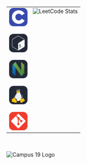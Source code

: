 <table>
  <tr>
    <!-- Colonne gauche : Logos des compétences -->
    <td valign="top">
      <div align="center">
        <a href="https://en.wikipedia.org/wiki/C_(programming_language)" target="_blank">
          <img src="https://github.com/tandpfun/skill-icons/blob/main/icons/C.svg" width="48" alt="C" />
        </a>
        <br><br>
        <a href="https://en.wikipedia.org/wiki/Bash_(Unix_shell)" target="_blank">
          <img src="https://raw.githubusercontent.com/tandpfun/skill-icons/65dea6c4eaca7da319e552c09f4cf5a9a8dab2c8/icons/Bash-Dark.svg" width="48" alt="Bash" />
        </a>
        <br><br>
        <a href="https://en.wikipedia.org/wiki/Vim_(text_editor)" target="_blank">
          <img src="https://github.com/tandpfun/skill-icons/blob/main/icons/NeoVim-Dark.svg" width="48" alt="NeoVim" />
        </a>
        <br><br>
        <a href="https://en.wikipedia.org/wiki/List_of_Linux_distributions" target="_blank">
          <img src="https://github.com/tandpfun/skill-icons/blob/main/icons/Linux-Dark.svg" width="48" alt="Linux" />
        </a>
        <br><br>
        <a href="https://en.wikipedia.org/wiki/Git" target="_blank">
          <img src="https://github.com/tandpfun/skill-icons/blob/main/icons/Git.svg" width="48" alt="Git" />
        </a>
      </div>
    </td>
    <!-- Colonne droite : Stats et logo -->
    <td valign="top">
      <div align="center">
        <img src="https://leetcard.jacoblin.cool/sdemey00?theme=wtf" 
             width="400" 
             alt="LeetCode Stats" />
      </div>
    </td>
  </tr>
</table>
        <br><br>
        <img src="https://land.campus19.be/wp-content/uploads/2024/08/cropped-Design-sans-titre-26.png" 
             alt="Campus 19 Logo" 
             width="150" />
